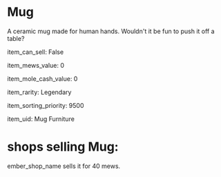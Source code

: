 # Mug

A ceramic mug made for human hands. Wouldn't it be fun to push it off a table?

item_can_sell: False

item_mews_value: 0

item_mole_cash_value: 0

item_rarity: Legendary

item_sorting_priority: 9500

item_uid: Mug Furniture

# shops selling Mug:

ember_shop_name sells it for 40 mews.